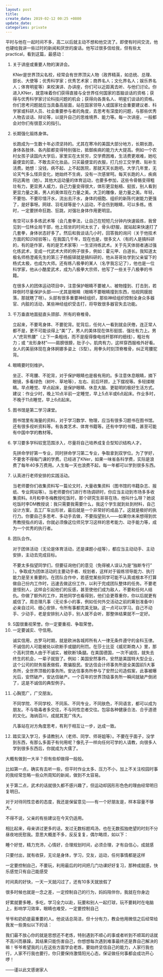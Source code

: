 ```yaml
---
layout: post
title: 
create_date: 2019-02-12 00:25 +0800
update_date: 
categories: private
---
```

平时与他在一起时间不多，高二以后就主动不想和他交流了。即使有时间交流，他也硬给我讲一些过时的新闻和厌世的废话。他写过很多信给我，但有些太practical，看到这篇，最感动：

<div class="quote">
<ol type="1">

<li>关于讲座或重要人物的演讲会。
<p>
KNer是世界顶尖名校，经常会有世界顶尖人物（政界精英，如总统、总理、部长、大使等；优秀科学家；优秀艺术家；商界名人；文化界名人；娱乐界名人；体育明星等）来校演讲、办讲座，你们可以近距离去听、与他们讨论。你进入KNer，就意味着你们获得直接与全世界任何国家的首脑谈话的资格；获得与优秀科学家讨论科技问题的机会；获得向各类名人、明星们谈话的资格。你们思考问题就应当具备高层面，站在国家领导人或国家社会重要建议者、科学家或科研人员、社会重要参与者的角度，去思考有深度的问题，与那些优秀人物去谈话、辩论等，以提升自己的思维境界、能力等。每一次讲座，一般都会对你们有很意义的指引。
</p>
</li>

<li>长期强化锻炼身体。
<p>
长跑成为一生数十年必须坚持的。尤其在寒冷的美国大部分地方，长期长跑，身体各肢体、各内脏都变得特别强壮，抵御疾病的能力大大提高。例如一个农村女孩子读国内大学后，家里实在太贫穷，交学费困难，生活费更艰难，她吃最便宜的菜，不敢去买化妆品，只买最便宜的衣服，打几份工交学费、贴补生活费。她想：没钱，病不起、上不起医院，那就天天长跑吧。大学几年里，无论天气多么怪异变化，她始终不生病，没有一次感冒呵。每天长跑的人，疾病将远离他（她）。其他大运动量的体育运动，也要多参加，这些令骨骼变得粗壮有力，更显男人威力，自己力量变得很大，体形更显魁梧、挺拔，别人看到更显力量之美，男人的美体现在力量之美。大卫的雕像，是力量之美。年轻，不要怕、不要珍惜汗水，流出去汗水，身体的细胞、组织的新陈代谢能力更强了，是好事呀。网球、羽毛球等是个人运动，不会伤到眼睛，可以多练。练时，一定要拼命狂跑、狂跳，对强壮身体作用更明显。
</p>
<p>
有空可以多多练武术等（会几套拳法，让自己在短短几分钟内快速锻炼，我曾见到一位林业局干部，他上班坐的时间太长了，骨头i舒服，就站起来快速打了几套拳，身体状态好多了。然后和我谈话几小时，回答我的询问（关于他技术方面的知识经验等）。在我国几千年，现在也是，很多文人（有的人是搞科研的，有的是作家，有的是艺术家等）一生坚持练武术。关于先天体弱者通过强化练武术，变成一代武术大师的例子很多，例如：霍元甲、白道长。我知道太极名师杨澄甫先生的第三子杨振铎就是搞科研的，他从哥哥处学到父亲留下的杨式太极，也成为大师。还有练八极拳的某人（名字我忘记了），他也是一位科学家，他从小酷爱武术，成为八极拳大宗师，他写了一些关于八极拳的书籍。
</p>
<p>
在很多人的团体运动项目中，注意保护眼睛不要被人、被物撞到、打击到，若摔倒时尽量保护头部——尤其是眼睛（眼睛不要眼睛撞到东西，怕视网膜脱落，那就瞎了呀）。头部有很多重要神经组织，那些神经组织控制全身众多器官、内脏的活动，某些神经组织受击打，将导致很多器官失去功能。
</p>
</li>

<li>
千万垂直地面挺直头颈部、所有的脊椎骨。
<p>
立起来，不要弯身体、不要驼背。驼背后，任何人一看到就会厌倦，连正常人都不是，更不可能谈得上“美”了。男人的美体现在体形挺拔、强壮有力上。男人“虎背熊腰”（上下一条粗线，而不是瘦得像电线杆那样的细线），粗壮有力；或 “龙形身材”——肩膀很膀，肚子小，肌肉有力，这样穿西服格外好看。女人的美丽体现在身体婀娜多姿上（S型）。用拳头时刻顶脊椎骨，纠正弯腰驼背。
</p>
</li>

<li>
眼睛要时刻维护。
<p>
坐正、不弯腰、不驼背，对于保护眼睛也是极有用的。多注意休息眼睛，摘下眼镜，多看绿色（树叶、草地等），左右、前后环顾，上下摆视等。多轻揉眼睛。早点睡觉、早点起床，是保护眼睛、休息大脑、更聪明的极好生活方式。建议：作业少时，晚上10点半前一定睡觉，早上5点半或6点起床。作业多时，不晚于11点睡觉，早上6点起床。
</p>
</li>

<li>
图书馆是第二学习课堂。
<p>
图书馆里有海量的资料，对于学习数学、物理，应当有很多习题书在图书馆。还有很多视听资料等。有各类艺术、体育书籍等。还有中学的书籍，甚至可能有中国中学的教材等。
</p>
</li>

<li>
学习要多学科较宽范围涉入，尽量将自己培养成复合型知识结构人才。
<p>
先拼命学好第一专业，同时拼命学习第二专业，争取拿到双学位。为了学好，不要舍不得每门课的学费。已经进了KNer，如果一味省各科学费，实际是浪费了每年40多万费用。人生每一天也浪费不起，每一年都可以学到很多东西。
</p>
</li>

<li>
认真进行老师安排的实践活动。
<p>
当老师要你们收集资料写一篇论文时，大量收集资料（图书馆的书籍杂志、报纸、专业网站等）。当老师要你们进行市场调研时，你应当主动到市场多多收集资料。8月和李冬梅教授吃饭时，那个研究生哥哥在场，他叫什么呀？她说吃饭时李DM教授说：我只需要我需要什么，我这个学生就到处到材料，自己设计方案，去工厂车出形状，最后就是一个非常好的成品了。这就是极好的执行力。你要自己多思考、多动手去做，不要指望别人——如果你未来想得到优秀教授指点的话，你就必须像这位师兄学习这样的思考能力、动手能力等，成为一个优秀的执行者。
</p>
</li>

<li>
团队合作。
<p>
对于团体活动（无论是体育活动，还是课题小组等），都应当主动动手、主动安排，主动去完成目标。
</p>
<p>
不要太多指望同学们，但要征询他们的意见（免得被人误认为是“独断专行” ）。争取成为团体活动的主要动手者、规划者，这样对于锻练领导能力、执行能力是至关重要的。在团队合作中，若感觉某些同学可能不认真或根本不打算做自己份内工作时，迅速去做这份工作，以利于完成团队整体的任务。不要老是怪别人，这样会引起他们的反感，甚至使他们成为敌人，不要和任何人结仇。你做了额外的工作，其他同学也看得到，他们会更尊重你，你以后就更有威信了。周总理凡事（无论多小的事，例如任何外交活动之前的筹划准备中）必亲自过问、细心安排，令所有事都完美无缺。这一点可以学习。自己不动手、少动手，老是安排别人动手，别人就不会听，那整体结果就不一定好。
</p>
</li>

<li>
S国很重视荣誉。你一定要重视、争取荣誉。
</li>

<li>
一定要诚实、守信用。
<p>
诚实信用，古罗马时期，就是欧洲各城邦所有人一律无条件遵守的金科玉律。不诚信的人可能被处以砍断手或腿的刑罚。在莎士比亚《威尼斯商人》里，那个高利贷商人由于不诚实，被砍断1条腿。在美国德国，一次不诚信，就失去终生的机会，一辈子就毁了。例如：美国安然事件。安然是美国特大型企业，这个公司的财务报表做假，欺骗股民。安达信会计师事务所是全美国前5大事务所，全世界顶极的事务所。安达信事务所参与了安然公司造假案，此事被曝光后，安然破产，安达信破产。一个百年的世界顶级事务所一瞬间就破产倒闭了，这是不诚信的典型例子。
</p>
</li>

<li>
心胸宽广，广交朋友。
<p>
不同学院、不同学校、不同系、不同专业，不同肤色，不同语言，都可以成为朋友。不与吸毒者多交往，不与同性恋者交往。包容各种健康合法、合乎道德的文化。海纳百川，成就其宽广伟大。
</p>
<p>
凡事站在对方角度思考，有利于相互让一步，达成一致。
</p>
</li>

<li>
踏实深入学习，多请教别人（老师、同学、师哥姐等）。不要在乎面子，没学到东西，有那么多面子有何用呢？像孔子一样向任何可学的人请教，向很多人学到很多东西后，你就成为大儒了。
</li>

</ol>
</div>
大概有做到一大半？但有些却做得一般般。

比如第一点，确实有去听一些，但平时作业太多、压力不小，加上不关注校园时事的我经常忽略一些众所周知的新闻，做到不太容易。

关于第二点，武术的话就很久都不感兴趣了，但运动却因形形色色的理由经常明日复明日。

对于对待同性恋者的态度，我还是保留意见——有一个好朋友是，样本容量不够大。

不得不说，父亲的有些建议在今天仍适用。

相比起来，母亲讲过更多的话，发过无数标题鸡汤，也在无数孤独绝望的时刻不分昼夜地抚慰我。意思大概差不多，反反复复，偶尔略烦，如以下：
<div class="quote">
<p>
睡个好觉，精力充沛，心情好，合理规划时间，必须合理，才有自信心，成就感
</p>
<p>
只要付出，就有收获，无论是身体，学习，交友，运动，任何事情都是这样
</p>
<p>
一定要控制自己，不要玩，利用最后的时间把几门功课好好复习，那种成就感，快乐感觉只有自己能感受
</p>
<p>
时间真的好快，一天一天就闪过了，还有10多天就放假了
</p>
<p>
很多时候也就是一念之差，一定控制自己的行为，妈妈陪伴你，我就在你身边
</p>
<p>
好累就要多睡，多吃，学习全力以赴，玩要和别人一起打球，玩不要耗时在电脑上，影响学习效率，眼睛也难受，一定要控制自己
</p>
</div>

爷爷和奶奶是最重要的人。他说话总简洁，但十分有力，教会他用微信之后经常给我发一些类似以下的话：
<div class="quote">
我们最不放心你的就是思想还不老炼，特别遇到不顺心的事或者听到不顺耳的话就不高兴而暴躁，其结果只能伤害自己，你想想每次遇到难事最终还是靠自己解决的嘛！爷爷希望我的儿在这些方面学会老炼，要始终坚信自己的能力，人家行我也行，人家不行我也要行，你只要保持激情阳光心态，保证做任何事都会成功开心啰！
</div>

——谨以此文感谢家人